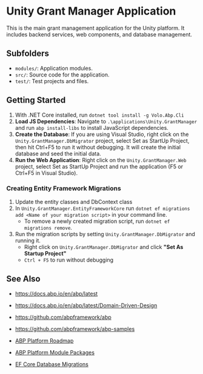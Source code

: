 # Unity Grant Manager Application

This is the main grant management application for the Unity platform. It includes backend services, web components, and database management.

## Subfolders

- `modules/`: Application modules.
- `src/`: Source code for the application.
- `test/`: Test projects and files.

## Getting Started

1. With .NET Core installed, run `dotnet tool install -g Volo.Abp.Cli`
2. **Load JS Dependencies**: Navigate to `.\applications\Unity.GrantManager` and run `abp install-libs` to install JavaScript dependencies.
3. **Create the Database**: If you are using Visual Studio, right click on the `Unity.GrantManager.DbMigrator` project, select Set as StartUp Project, then hit Ctrl+F5 to run it without debugging. It will create the initial database and seed the initial data.
4. **Run the Web Application**: Right click on the `Unity.GrantManager.Web` project, select Set as StartUp Project and run the application (F5 or Ctrl+F5 in Visual Studio).

### Creating Entity Framework Migrations

1. Update the entity classes and DbContext class
2. In `Unity.GrantManager.EntityFrameworkCore` run `dotnet ef migrations add <Name of your migration script>` in your command line.
    - To remove a newly created migration script, run `dotnet ef migrations remove`.
3. Run the migration scripts by setting `Unity.GrantManager.DbMigrator` and running it.
    - Right click on `Unity.GrantManager.DbMigrator` and click **"Set As Startup Project"**
    - `Ctrl + F5` to run without debugging

## See Also

- https://docs.abp.io/en/abp/latest
- https://docs.abp.io/en/abp/latest/Domain-Driven-Design
- https://github.com/abpframework/abp
- https://github.com/abpframework/abp-samples

- [ABP Platform Roadmap](https://docs.abp.io/en/abp/latest/Road-Map)
- [ABP Platform Module Packages](https://abp.io/packages)

- [EF Core Database Migrations](https://docs.abp.io/en/abp/latest/Entity-Framework-Core-Migrations)

